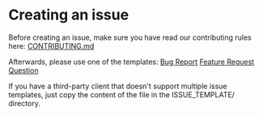 # Creating an issue
Before creating an issue, make sure you have read our contributing rules here:
[CONTRIBUTING.md](https://github.com/Skayo/devRant/blob/master/CONTRIBUTING.md)

Afterwards, please use one of the templates:
[Bug Report](https://github.com/devRant/devRant/issues/new?template=bug.md)
[Feature Request](https://github.com/devRant/devRant/issues/new?template=feature.md)
[Question](https://github.com/devRant/devRant/issues/new?template=question.md)

If you have a third-party client that doesn't support multiple issue templates, just copy the content of the file in the ISSUE_TEMPLATE/ directory.
